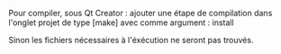 Pour compiler, sous Qt Creator : ajouter une étape de compilation dans l'onglet projet de type [make] avec comme argument : install

Sinon les fichiers nécessaires à l'éxécution ne seront pas trouvés.
				
